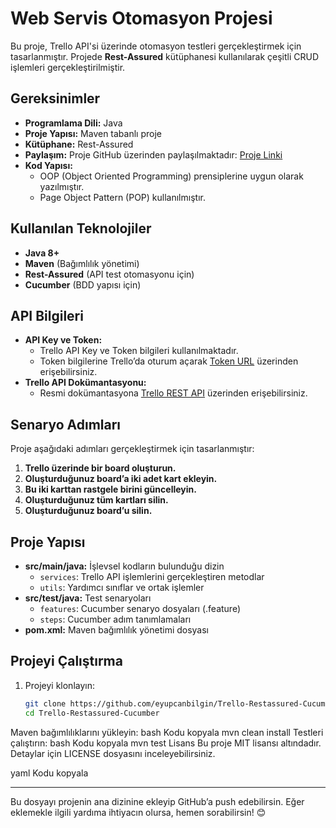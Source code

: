 # Web Servis Otomasyon Projesi

Bu proje, Trello API'si üzerinde otomasyon testleri gerçekleştirmek için tasarlanmıştır. Projede **Rest-Assured** kütüphanesi kullanılarak çeşitli CRUD işlemleri gerçekleştirilmiştir.

## Gereksinimler
- **Programlama Dili:** Java
- **Proje Yapısı:** Maven tabanlı proje
- **Kütüphane:** Rest-Assured
- **Paylaşım:** Proje GitHub üzerinden paylaşılmaktadır: [Proje Linki](https://github.com/eyupcanbilgin/Trello-Restassured-Cucumber)
- **Kod Yapısı:**
  - OOP (Object Oriented Programming) prensiplerine uygun olarak yazılmıştır.
  - Page Object Pattern (POP) kullanılmıştır.

## Kullanılan Teknolojiler
- **Java 8+**
- **Maven** (Bağımlılık yönetimi)
- **Rest-Assured** (API test otomasyonu için)
- **Cucumber** (BDD yapısı için)

## API Bilgileri
- **API Key ve Token:** 
  - Trello API Key ve Token bilgileri kullanılmaktadır.
  - Token bilgilerine Trello’da oturum açarak [Token URL](https://trello.com/app-key) üzerinden erişebilirsiniz.
- **Trello API Dokümantasyonu:**
  - Resmi dokümantasyona [Trello REST API](https://developer.atlassian.com/cloud/trello/guides/rest-api/api-introduction/) üzerinden erişebilirsiniz.

## Senaryo Adımları
Proje aşağıdaki adımları gerçekleştirmek için tasarlanmıştır:

1. **Trello üzerinde bir board oluşturun.**
2. **Oluşturduğunuz board’a iki adet kart ekleyin.**
3. **Bu iki karttan rastgele birini güncelleyin.**
4. **Oluşturduğunuz tüm kartları silin.**
5. **Oluşturduğunuz board’u silin.**

## Proje Yapısı
- **src/main/java:** İşlevsel kodların bulunduğu dizin
  - `services`: Trello API işlemlerini gerçekleştiren metodlar
  - `utils`: Yardımcı sınıflar ve ortak işlemler
- **src/test/java:** Test senaryoları
  - `features`: Cucumber senaryo dosyaları (.feature)
  - `steps`: Cucumber adım tanımlamaları
- **pom.xml:** Maven bağımlılık yönetimi dosyası

## Projeyi Çalıştırma
1. Projeyi klonlayın:
   ```bash
   git clone https://github.com/eyupcanbilgin/Trello-Restassured-Cucumber.git
   cd Trello-Restassured-Cucumber
Maven bağımlılıklarını yükleyin:
bash
Kodu kopyala
mvn clean install
Testleri çalıştırın:
bash
Kodu kopyala
mvn test
Lisans
Bu proje MIT lisansı altındadır. Detaylar için LICENSE dosyasını inceleyebilirsiniz.

yaml
Kodu kopyala

---

Bu dosyayı projenin ana dizinine ekleyip GitHub’a push edebilirsin. Eğer eklemekle ilgili yardıma ihtiyacın olursa, hemen sorabilirsin! 😊





